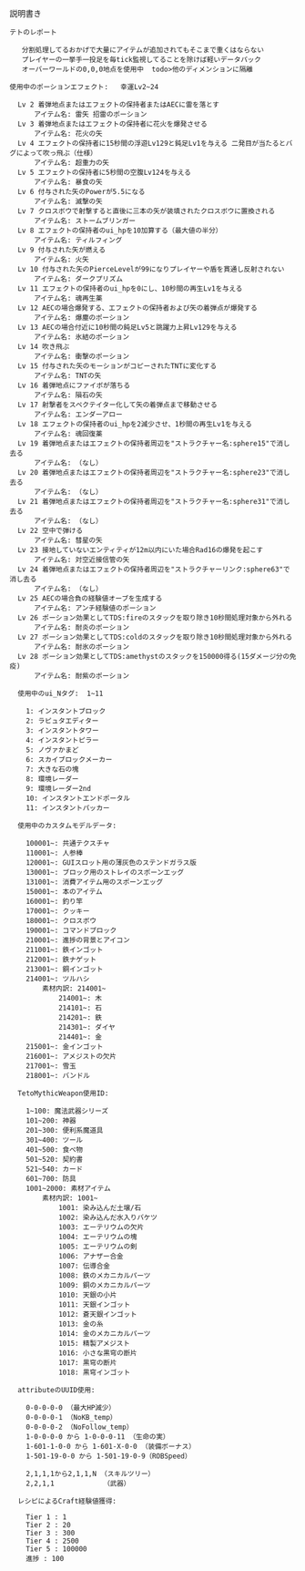説明書き

    テトのレポート

       分割処理してるおかげで大量にアイテムが追加されてもそこまで重くはならない
       プレイヤーの一挙手一投足を毎tick監視してることを除けば軽いデータパック
       オーバーワールドの0,0,0地点を使用中  todo>他のディメンションに隔離

    使用中のポーションエフェクト:   幸運Lv2~24

      Lv 2 着弾地点またはエフェクトの保持者またはAECに雷を落とす
          アイテム名: 雷矢 招雷のポーション
      Lv 3 着弾地点またはエフェクトの保持者に花火を爆発させる
          アイテム名: 花火の矢
      Lv 4 エフェクトの保持者に15秒間の浮遊Lv129と鈍足Lv1を与える 二発目が当たるとバグによって吹っ飛ぶ（仕様）
          アイテム名: 超重力の矢
      Lv 5 エフェクトの保持者に5秒間の空腹Lv124を与える
          アイテム名: 暴食の矢
      Lv 6 付与された矢のPowerが5.5になる
          アイテム名: 滅撃の矢
      Lv 7 クロスボウで射撃すると直後に三本の矢が装填されたクロスボウに置換される
          アイテム名: ストームブリンガー
      Lv 8 エフェクトの保持者のui_hpを10加算する（最大値の半分）
          アイテム名: ティルフィング
      Lv 9 付与された矢が燃える
          アイテム名: 火矢
      Lv 10 付与された矢のPierceLevelが99になりプレイヤーや盾を貫通し反射されない
          アイテム名: ダークプリズム
      Lv 11 エフェクトの保持者のui_hpを0にし、10秒間の再生Lv1を与える
          アイテム名: 魂再生薬
      Lv 12 AECの場合爆発する、エフェクトの保持者および矢の着弾点が爆発する
          アイテム名: 爆塵のポーション
      Lv 13 AECの場合付近に10秒間の鈍足Lv5と跳躍力上昇Lv129を与える
          アイテム名: 氷結のポーション
      Lv 14 吹き飛ぶ
          アイテム名: 衝撃のポーション
      Lv 15 付与された矢のモーションがコピーされたTNTに変化する
          アイテム名: TNTの矢
      Lv 16 着弾地点にファイボが落ちる
          アイテム名: 隕石の矢
      Lv 17 射撃者をスペクテイター化して矢の着弾点まで移動させる
          アイテム名: エンダーアロー
      Lv 18 エフェクトの保持者のui_hpを2減少させ、1秒間の再生Lv1を与える
          アイテム名: 魂回復薬
      Lv 19 着弾地点またはエフェクトの保持者周辺を"ストラクチャー名:sphere15"で消し去る
          アイテム名: （なし）
      Lv 20 着弾地点またはエフェクトの保持者周辺を"ストラクチャー名:sphere23"で消し去る
          アイテム名: （なし）
      Lv 21 着弾地点またはエフェクトの保持者周辺を"ストラクチャー名:sphere31"で消し去る
          アイテム名: （なし）
      Lv 22 空中で弾ける
          アイテム名: 彗星の矢
      Lv 23 接地していないエンティティが12m以内にいた場合Rad16の爆発を起こす
          アイテム名: 対空近接信管の矢
      Lv 24 着弾地点またはエフェクトの保持者周辺を"ストラクチャーリンク:sphere63"で消し去る
          アイテム名: （なし）
      Lv 25 AECの場合負の経験値オーブを生成する
          アイテム名: アンチ経験値のポーション
      Lv 26 ポーション効果としてTDS:fireのスタックを取り除き10秒間処理対象から外れる
          アイテム名: 耐炎のポーション
      Lv 27 ポーション効果としてTDS:coldのスタックを取り除き10秒間処理対象から外れる
          アイテム名: 耐氷のポーション
      Lv 28 ポーション効果としてTDS:amethystのスタックを150000得る(15ダメージ分の免疫)
          アイテム名: 耐紫のポーション

      使用中のui_Nタグ:  1~11

      	1: インスタントブロック
      	2: ラピュタエディター
      	3: インスタントタワー
      	4: インスタントピラー
      	5: ノヴァかまど
      	6: スカイブロックメーカー
      	7: 大きな石の塊
      	8: 環境レーダー
      	9: 環境レーダー2nd
      	10: インスタントエンドポータル
      	11: インスタントパッカー

      使用中のカスタムモデルデータ:

      	100001~: 共通テクスチャ
      	110001~: 人参棒
      	120001~: GUIスロット用の薄灰色のステンドガラス版
      	130001~: ブロック用のストレイのスポーンエッグ
      	131001~: 消費アイテム用のスポーンエッグ
      	150001~: 本のアイテム
      	160001~: 釣り竿
      	170001~: クッキー
      	180001~: クロスボウ
      	190001~: コマンドブロック
      	210001~: 進捗の背景とアイコン
      	211001~: 鉄インゴット
      	212001~: 鉄ナゲット
      	213001~: 銅インゴット
      	214001~: ツルハシ
      	    素材内訳: 214001~
      	        214001~: 木
      	        214101~: 石
      	        214201~: 鉄
      	        214301~: ダイヤ
      	        214401~: 金
      	215001~: 金インゴット
      	216001~: アメジストの欠片
      	217001~: 雪玉
      	218001~: バンドル

      TetoMythicWeapon使用ID:

      	1~100: 魔法武器シリーズ
      	101~200: 神器
      	201~300: 便利系魔道具
      	301~400: ツール
      	401~500: 食べ物
      	501~520: 契約書
      	521~540: カード
      	601~700: 防具
      	1001~2000: 素材アイテム
      	    素材内訳: 1001~
      	        1001: 染み込んだ土壌/石
      	        1002: 染み込んだ水入りバケツ
      	        1003: エーテリウムの欠片
      	        1004: エーテリウムの塊
      	        1005: エーテリウムの剣
      	        1006: アナザー合金
      	        1007: 伝導合金
      	        1008: 鉄のメカニカルパーツ
      	        1009: 銅のメカニカルパーツ
      	        1010: 天銀の小片
      	        1011: 天銀インゴット
      	        1012: 蒼天銀インゴット
      	        1013: 金の糸
      	        1014: 金のメカニカルパーツ
      	        1015: 精製アメジスト
      	        1016: 小さな黒穹の断片
      	        1017: 黒穹の断片
      	        1018: 黒穹インゴット

      attributeのUUID使用:

     	0-0-0-0-0 （最大HP減少）
     	0-0-0-0-1 （NoKB_temp）
     	0-0-0-0-2 （NoFollow_temp）
     	1-0-0-0-0 から 1-0-0-0-11 （生命の実）
     	1-601-1-0-0 から 1-601-X-0-0 （装備ボーナス）
     	1-501-19-0-0 から 1-501-19-0-9（ROBSpeed）

     	2,1,1,1から2,1,1,N （スキルツリー）
     	2,2,1,1            （武器）

      レシピによるCraft経験値獲得:

     	Tier 1 : 1
     	Tier 2 : 20
     	Tier 3 : 300
     	Tier 4 : 2500
     	Tier 5 : 100000
     	進捗 : 100